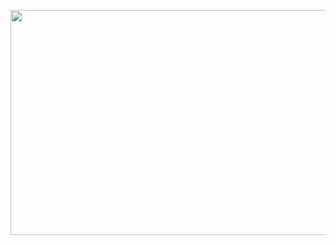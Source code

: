<p align="center">
  <img width="1427" height="360" src="https://user-images.githubusercontent.com/62474318/116339653-014d9b00-a808-11eb-9f3f-adad73943812.jpg"
</p>
